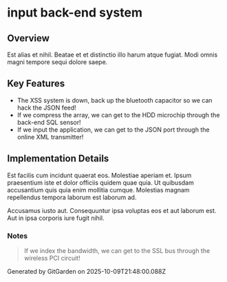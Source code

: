 # input back-end system

## Overview
Est alias et nihil. Beatae et et distinctio illo harum atque fugiat. Modi omnis magni tempore sequi dolore saepe.

## Key Features
- The XSS system is down, back up the bluetooth capacitor so we can hack the JSON feed!
- If we compress the array, we can get to the HDD microchip through the back-end SQL sensor!
- If we input the application, we can get to the JSON port through the online XML transmitter!

## Implementation Details
Est facilis cum incidunt quaerat eos. Molestiae aperiam et. Ipsum praesentium iste et dolor officiis quidem quae quia. Ut quibusdam accusantium quis quia enim mollitia cumque. Molestias magnam repellendus tempora laborum est laborum ad.
 Accusamus iusto aut. Consequuntur ipsa voluptas eos et aut laborum est. Aut in ipsa corporis iure fugit nihil.

### Notes
> If we index the bandwidth, we can get to the SSL bus through the wireless PCI circuit!

Generated by GitGarden on 2025-10-09T21:48:00.088Z